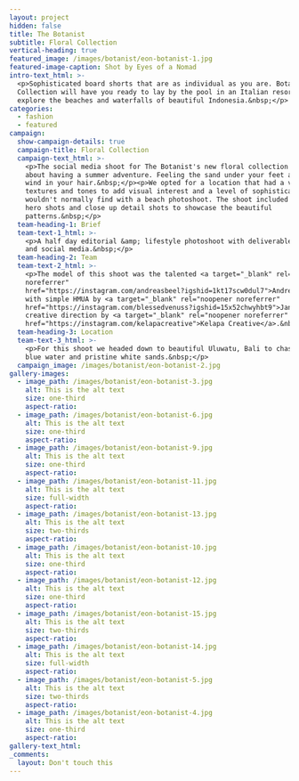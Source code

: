 ```yaml
---
layout: project
hidden: false
title: The Botanist
subtitle: Floral Collection
vertical-heading: true
featured_image: /images/botanist/eon-botanist-1.jpg
featured-image-caption: Shot by Eyes of a Nomad
intro-text_html: >-
  <p>Sophisticated board shorts that are as individual as you are. Botanist
  Collection will have you ready to lay by the pool in an Italian resort or
  explore the beaches and waterfalls of beautiful Indonesia.&nbsp;</p>
categories:
  - fashion
  - featured
campaign:
  show-campaign-details: true
  campaign-title: Floral Collection
  campaign-text_html: >-
    <p>The social media shoot for The Botanist's new floral collection was all
    about having a summer adventure. Feeling the sand under your feet and the
    wind in your hair.&nbsp;</p><p>We opted for a location that had a variety of
    textures and tones to add visual interest and a level of sophistication you
    wouldn't normally find with a beach photoshoot. The shoot included a mix of
    hero shots and close up detail shots to showcase the beautiful
    patterns.&nbsp;</p>
  team-heading-1: Brief
  team-text-1_html: >-
    <p>A half day editorial &amp; lifestyle photoshoot with deliverables for web
    and social media.&nbsp;</p>
  team-heading-2: Team
  team-text-2_html: >-
    <p>The model of this shoot was the talented <a target="_blank" rel="noopener
    noreferrer"
    href="https://instagram.com/andreasbeel?igshid=1kt17scw0dul7">Andres</a>,
    with simple HMUA by <a target="_blank" rel="noopener noreferrer"
    href="https://instagram.com/blessedvenuss?igshid=15x52chwyhbt9">Jane</a> and
    creative direction by <a target="_blank" rel="noopener noreferrer"
    href="https://instagram.com/kelapacreative">Kelapa Creative</a>.&nbsp;</p>
  team-heading-3: Location
  team-text-3_html: >-
    <p>For this shoot we headed down to beautiful Uluwatu, Bali to chase that
    blue water and pristine white sands.&nbsp;</p>
  campaign_image: /images/botanist/eon-botanist-2.jpg
gallery-images:
  - image_path: /images/botanist/eon-botanist-3.jpg
    alt: This is the alt text
    size: one-third
    aspect-ratio:
  - image_path: /images/botanist/eon-botanist-6.jpg
    alt: This is the alt text
    size: one-third
    aspect-ratio:
  - image_path: /images/botanist/eon-botanist-9.jpg
    alt: This is the alt text
    size: one-third
    aspect-ratio:
  - image_path: /images/botanist/eon-botanist-11.jpg
    alt: This is the alt text
    size: full-width
    aspect-ratio:
  - image_path: /images/botanist/eon-botanist-13.jpg
    alt: This is the alt text
    size: two-thirds
    aspect-ratio:
  - image_path: /images/botanist/eon-botanist-10.jpg
    alt: This is the alt text
    size: one-third
    aspect-ratio:
  - image_path: /images/botanist/eon-botanist-12.jpg
    alt: This is the alt text
    size: one-third
    aspect-ratio:
  - image_path: /images/botanist/eon-botanist-15.jpg
    alt: This is the alt text
    size: two-thirds
    aspect-ratio:
  - image_path: /images/botanist/eon-botanist-14.jpg
    alt: This is the alt text
    size: full-width
    aspect-ratio:
  - image_path: /images/botanist/eon-botanist-5.jpg
    alt: This is the alt text
    size: two-thirds
    aspect-ratio:
  - image_path: /images/botanist/eon-botanist-4.jpg
    alt: This is the alt text
    size: one-third
    aspect-ratio:
gallery-text_html:
_comments:
  layout: Don't touch this
---
```


